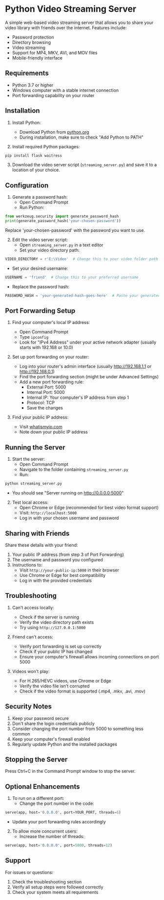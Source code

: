 # Python Video Streaming Server

A simple web-based video streaming server that allows you to share your video library with friends over the internet. Features include:
- Password protection
- Directory browsing
- Video streaming
- Support for MP4, MKV, AVI, and MOV files
- Mobile-friendly interface

## Requirements

- Python 3.7 or higher
- Windows computer with a stable internet connection
- Port forwarding capability on your router

## Installation

1. Install Python:
   - Download Python from [python.org](https://python.org)
   - During installation, make sure to check "Add Python to PATH"

2. Install required Python packages:
```bash
pip install flask waitress
```

3. Download the video server script (`streaming_server.py`) and save it to a location of your choice.

## Configuration

1. Generate a password hash:
   - Open Command Prompt
   - Run Python:
```python
from werkzeug.security import generate_password_hash
print(generate_password_hash('your-chosen-password'))
```
   Replace 'your-chosen-password' with the password you want to use.

2. Edit the video server script:
   - Open `streaming_server.py` in a text editor
   - Set your video directory path:
```python
VIDEO_DIRECTORY = r'E:\Video'  # Change this to your video folder path
```
   - Set your desired username:
```python
USERNAME = 'friend'  # Change this to your preferred username
```
   - Replace the password hash:
```python
PASSWORD_HASH = 'your-generated-hash-goes-here'  # Paste your generated hash here
```

## Port Forwarding Setup

1. Find your computer's local IP address:
   - Open Command Prompt
   - Type `ipconfig`
   - Look for "IPv4 Address" under your active network adapter (usually starts with 192.168 or 10.0)

2. Set up port forwarding on your router:
   - Log into your router's admin interface (usually http://192.168.1.1 or http://192.168.0.1)
   - Find the port forwarding section (might be under Advanced Settings)
   - Add a new port forwarding rule:
     - External Port: 5000
     - Internal Port: 5000
     - Internal IP: Your computer's IP address from step 1
     - Protocol: TCP
     - Save the changes

3. Find your public IP address:
   - Visit [whatismyip.com](https://www.whatismyip.com)
   - Note down your public IP address

## Running the Server

1. Start the server:
   - Open Command Prompt
   - Navigate to the folder containing `streaming_server.py`
   - Run:
```bash
python streaming_server.py
```
   - You should see "Server running on http://0.0.0.0:5000"

2. Test local access:
   - Open Chrome or Edge (recommended for best video format support)
   - Visit: `http://localhost:5000`
   - Log in with your chosen username and password

## Sharing with Friends

Share these details with your friend:
1. Your public IP address (from step 3 of Port Forwarding)
2. The username and password you configured
3. Instructions to:
   - Visit `http://your-public-ip:5000` in their browser
   - Use Chrome or Edge for best compatibility
   - Log in with the provided credentials

## Troubleshooting

1. Can't access locally:
   - Check if the server is running
   - Verify the video directory path exists
   - Try using `http://127.0.0.1:5000`

2. Friend can't access:
   - Verify port forwarding is set up correctly
   - Check if your public IP has changed
   - Ensure your computer's firewall allows incoming connections on port 5000

3. Videos won't play:
   - For H.265/HEVC videos, use Chrome or Edge
   - Verify the video file isn't corrupted
   - Check if the video format is supported (.mp4, .mkv, .avi, .mov)

## Security Notes

1. Keep your password secure
2. Don't share the login credentials publicly
3. Consider changing the port number from 5000 to something less common
4. Keep your computer's firewall enabled
5. Regularly update Python and the installed packages

## Stopping the Server

Press Ctrl+C in the Command Prompt window to stop the server.

## Optional Enhancements

1. To run on a different port:
   - Change the port number in the code:
```python
serve(app, host='0.0.0.0', port=YOUR_PORT, threads=6)
```
   - Update your port forwarding rules accordingly

2. To allow more concurrent users:
   - Increase the number of threads:
```python
serve(app, host='0.0.0.0', port=5000, threads=12)
```

## Support

For issues or questions:
1. Check the troubleshooting section
2. Verify all setup steps were followed correctly
3. Check your system meets all requirements
